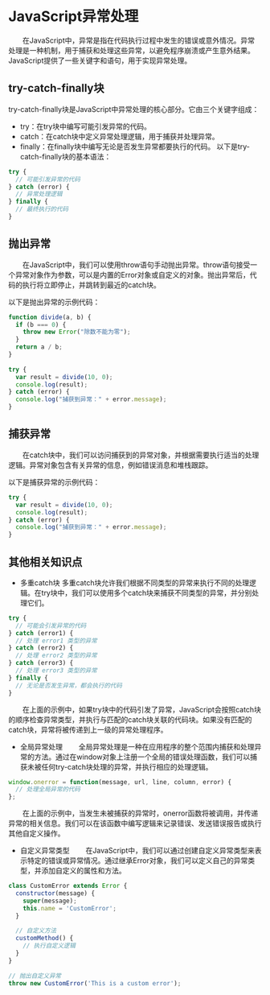 # JavaScript异常处理
&emsp;&emsp;在JavaScript中，异常是指在代码执行过程中发生的错误或意外情况。异常处理是一种机制，用于捕获和处理这些异常，以避免程序崩溃或产生意外结果。JavaScript提供了一些关键字和语句，用于实现异常处理。

## try-catch-finally块
try-catch-finally块是JavaScript中异常处理的核心部分。它由三个关键字组成：

- try：在try块中编写可能引发异常的代码。
- catch：在catch块中定义异常处理逻辑，用于捕获并处理异常。
- finally：在finally块中编写无论是否发生异常都要执行的代码。
以下是try-catch-finally块的基本语法：
```js
try {
  // 可能引发异常的代码
} catch (error) {
  // 异常处理逻辑
} finally {
  // 最终执行的代码
}
```
## 抛出异常
&emsp;&emsp;在JavaScript中，我们可以使用throw语句手动抛出异常。throw语句接受一个异常对象作为参数，可以是内置的Error对象或自定义的对象。抛出异常后，代码的执行将立即停止，并跳转到最近的catch块。

以下是抛出异常的示例代码：
```js
function divide(a, b) {
  if (b === 0) {
    throw new Error("除数不能为零");
  }
  return a / b;
}
 
try {
  var result = divide(10, 0);
  console.log(result);
} catch (error) {
  console.log("捕获到异常：" + error.message);
}
```
## 捕获异常
&emsp;&emsp;在catch块中，我们可以访问捕获到的异常对象，并根据需要执行适当的处理逻辑。异常对象包含有关异常的信息，例如错误消息和堆栈跟踪。

以下是捕获异常的示例代码：
```js
try {
  var result = divide(10, 0);
  console.log(result);
} catch (error) {
  console.log("捕获到异常：" + error.message);
}
```
## 其他相关知识点
- 多重catch块
多重catch块允许我们根据不同类型的异常来执行不同的处理逻辑。在try块中，我们可以使用多个catch块来捕获不同类型的异常，并分别处理它们。
```js
try {
  // 可能会引发异常的代码
} catch (error1) {
  // 处理 error1 类型的异常
} catch (error2) {
  // 处理 error2 类型的异常
} catch (error3) {
  // 处理 error3 类型的异常
} finally {
  // 无论是否发生异常，都会执行的代码
}
```
&emsp;&emsp;在上面的示例中，如果try块中的代码引发了异常，JavaScript会按照catch块的顺序检查异常类型，并执行与匹配的catch块关联的代码块。如果没有匹配的catch块，异常将被传递到上一级的异常处理程序。

- 全局异常处理
&emsp;&emsp;全局异常处理是一种在应用程序的整个范围内捕获和处理异常的方法。通过在window对象上注册一个全局的错误处理函数，我们可以捕获未被任何try-catch块处理的异常，并执行相应的处理逻辑。
```js
window.onerror = function(message, url, line, column, error) {
  // 处理全局异常的代码
};
```
&emsp;&emsp;在上面的示例中，当发生未被捕获的异常时，onerror函数将被调用，并传递异常的相关信息。我们可以在该函数中编写逻辑来记录错误、发送错误报告或执行其他自定义操作。

- 自定义异常类型
&emsp;&emsp;在JavaScript中，我们可以通过创建自定义异常类型来表示特定的错误或异常情况。通过继承Error对象，我们可以定义自己的异常类型，并添加自定义的属性和方法。
```js
class CustomError extends Error {
  constructor(message) {
    super(message);
    this.name = 'CustomError';
  }
 
  // 自定义方法
  customMethod() {
    // 执行自定义逻辑
  }
}
 
// 抛出自定义异常
throw new CustomError('This is a custom error');
```